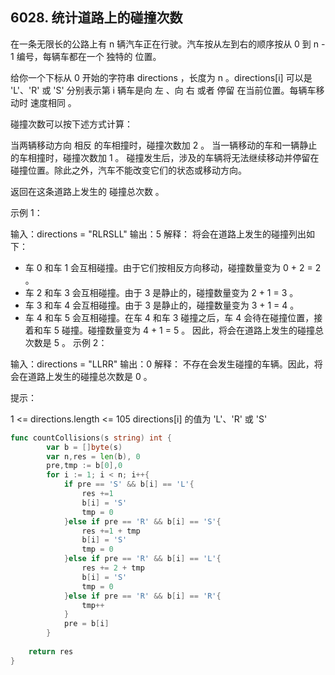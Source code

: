 ## 6028. 统计道路上的碰撞次数
在一条无限长的公路上有 n 辆汽车正在行驶。汽车按从左到右的顺序按从 0 到 n - 1 编号，每辆车都在一个 独特的 位置。

给你一个下标从 0 开始的字符串 directions ，长度为 n 。directions[i] 可以是 'L'、'R' 或 'S' 分别表示第 i 辆车是向 左 、向 右 或者 停留 在当前位置。每辆车移动时 速度相同 。

碰撞次数可以按下述方式计算：

当两辆移动方向 相反 的车相撞时，碰撞次数加 2 。
当一辆移动的车和一辆静止的车相撞时，碰撞次数加 1 。
碰撞发生后，涉及的车辆将无法继续移动并停留在碰撞位置。除此之外，汽车不能改变它们的状态或移动方向。

返回在这条道路上发生的 碰撞总次数 。

 

示例 1：

输入：directions = "RLRSLL"
输出：5
解释：
将会在道路上发生的碰撞列出如下：
- 车 0 和车 1 会互相碰撞。由于它们按相反方向移动，碰撞数量变为 0 + 2 = 2 。
- 车 2 和车 3 会互相碰撞。由于 3 是静止的，碰撞数量变为 2 + 1 = 3 。
- 车 3 和车 4 会互相碰撞。由于 3 是静止的，碰撞数量变为 3 + 1 = 4 。
- 车 4 和车 5 会互相碰撞。在车 4 和车 3 碰撞之后，车 4 会待在碰撞位置，接着和车 5 碰撞。碰撞数量变为 4 + 1 = 5 。
因此，将会在道路上发生的碰撞总次数是 5 。
示例 2：

输入：directions = "LLRR"
输出：0
解释：
不存在会发生碰撞的车辆。因此，将会在道路上发生的碰撞总次数是 0 。
 

提示：

1 <= directions.length <= 105
directions[i] 的值为 'L'、'R' 或 'S'
```go
func countCollisions(s string) int {
        var b = []byte(s)
	    var n,res = len(b), 0
	    pre,tmp := b[0],0
        for i := 1; i < n; i++{
            if pre == 'S' && b[i] == 'L'{
                res +=1
                b[i] = 'S'
                tmp = 0
            }else if pre == 'R' && b[i] == 'S'{
                res +=1 + tmp
                b[i] = 'S'
                tmp = 0
            }else if pre == 'R' && b[i] == 'L'{
                res += 2 + tmp
                b[i] = 'S'
                tmp = 0
            }else if pre == 'R' && b[i] == 'R'{
                tmp++
            }
            pre = b[i]
        }
    
    return res
}



```
